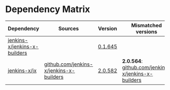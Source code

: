 # Dependency Matrix

Dependency | Sources | Version | Mismatched versions
---------- | ------- | ------- | -------------------
[jenkins-x/jenkins-x-builders](https://github.com/jenkins-x/jenkins-x-builders) |  | [0.1.645]() | 
[jenkins-x/jx](https://github.com/jenkins-x/jx) | [github.com/jenkins-x/jenkins-x-builders](https://github.com/jenkins-x/jenkins-x-builders) | [2.0.582](https://github.com/jenkins-x/jx/releases/tag/v2.0.582) | **2.0.564**: [github.com/jenkins-x/jenkins-x-builders](https://github.com/jenkins-x/jenkins-x-builders)
